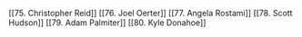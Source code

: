 [[75. Christopher Reid]] [[76. Joel Oerter]] [[77. Angela Rostami]] [[78. Scott Hudson]] [[79. Adam Palmiter]] [[80. Kyle Donahoe]]